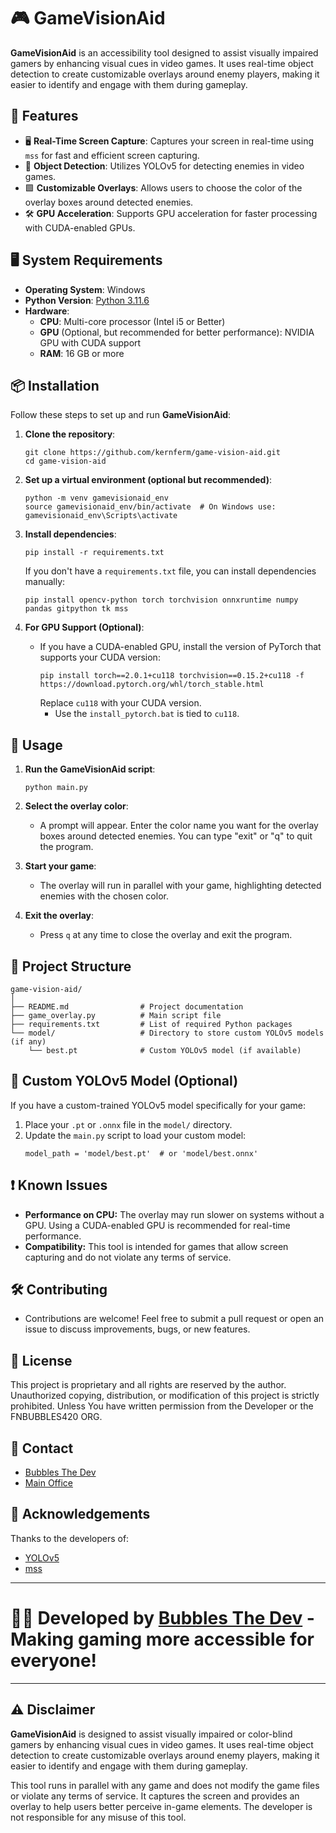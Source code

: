 # 🎮 GameVisionAid

**GameVisionAid** is an accessibility tool designed to assist visually impaired gamers by enhancing visual cues in video games. It uses real-time object detection to create customizable overlays around enemy players, making it easier to identify and engage with them during gameplay.

## 🚀 Features

- 🖥️ **Real-Time Screen Capture**: Captures your screen in real-time using `mss` for fast and efficient screen capturing.
- 🎯 **Object Detection**: Utilizes YOLOv5 for detecting enemies in video games.
- 🟩 **Customizable Overlays**: Allows users to choose the color of the overlay boxes around detected enemies.
- 🛠️ **GPU Acceleration**: Supports GPU acceleration for faster processing with CUDA-enabled GPUs.

## 🖥️ System Requirements

- **Operating System**: Windows
- **Python Version**: [Python 3.11.6](https://github.com/KernFerm/Py3.11.6installer)
- **Hardware**:
  - **CPU**: Multi-core processor (Intel i5 or Better)
  - **GPU** (Optional, but recommended for better performance): NVIDIA GPU with CUDA support
  - **RAM**: 16 GB or more

## 📦 Installation

Follow these steps to set up and run **GameVisionAid**:

1. **Clone the repository**:
    ```
    git clone https://github.com/kernferm/game-vision-aid.git
    cd game-vision-aid
    ```

2. **Set up a virtual environment (optional but recommended)**:
    ```
    python -m venv gamevisionaid_env
    source gamevisionaid_env/bin/activate  # On Windows use: gamevisionaid_env\Scripts\activate
    ```

3. **Install dependencies**:
    ```
    pip install -r requirements.txt
    ```

   If you don't have a `requirements.txt` file, you can install dependencies manually:
    ```
    pip install opencv-python torch torchvision onnxruntime numpy pandas gitpython tk mss
    ```

4. **For GPU Support (Optional)**:
   - If you have a CUDA-enabled GPU, install the version of PyTorch that supports your CUDA version:
     ```
     pip install torch==2.0.1+cu118 torchvision==0.15.2+cu118 -f https://download.pytorch.org/whl/torch_stable.html
     ```
     Replace `cu118` with your CUDA version. 
     - Use the `install_pytorch.bat` is tied to `cu118`.

## 📝 Usage

1. **Run the GameVisionAid script**:
    ```
    python main.py
    ```

2. **Select the overlay color**:
   - A prompt will appear. Enter the color name you want for the overlay boxes around detected enemies. You can type "exit" or "q" to quit the program.

3. **Start your game**:
   - The overlay will run in parallel with your game, highlighting detected enemies with the chosen color.

4. **Exit the overlay**:
   - Press `q` at any time to close the overlay and exit the program.

## 📂 Project Structure

```
game-vision-aid/ 
│ 
├── README.md                # Project documentation 
├── game_overlay.py          # Main script file 
├── requirements.txt         # List of required Python packages 
└── model/                   # Directory to store custom YOLOv5 models (if any) 
    └── best.pt              # Custom YOLOv5 model (if available)
```


## 🤖 Custom YOLOv5 Model (Optional)

If you have a custom-trained YOLOv5 model specifically for your game:

1. Place your `.pt` or `.onnx` file in the `model/` directory.
2. Update the `main.py` script to load your custom model:
    ```
    model_path = 'model/best.pt'  # or 'model/best.onnx'
    ```

## ❗ Known Issues
- **Performance on CPU:** The overlay may run slower on systems without a GPU. Using a CUDA-enabled GPU is recommended for real-time performance.
- **Compatibility:** This tool is intended for games that allow screen capturing and do not violate any terms of service.

## 🛠️ Contributing

- Contributions are welcome! Feel free to submit a pull request or open an issue to discuss improvements, bugs, or new features.

## 📜 License

This project is proprietary and all rights are reserved by the author. Unauthorized copying, distribution, or modification of this project is strictly prohibited. Unless You have written permission from the Developer or the FNBUBBLES420 ORG.  

## 📧 Contact

- [Bubbles The Dev](kernferm@gmail.com)
- [Main Office](mainoffice@fnbubbles420.org)
## 🙏 Acknowledgements

Thanks to the developers of:
- [YOLOv5](https://github.com/ultralytics/yolov5)
- [mss](https://github.com/BoboTiG/python-mss)

-----

# 👨‍💻 Developed by [Bubbles The Dev](https://github.com/kernferm) - Making gaming more accessible for everyone!

-----

## ⚠️ Disclaimer

**GameVisionAid** is designed to assist visually impaired or color-blind gamers by enhancing visual cues in video games. It uses real-time object detection to create customizable overlays around enemy players, making it easier to identify and engage with them during gameplay.

This tool runs in parallel with any game and does not modify the game files or violate any terms of service. It captures the screen and provides an overlay to help users better perceive in-game elements. The developer is not responsible for any misuse of this tool.
